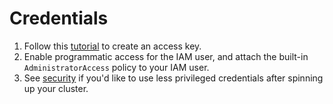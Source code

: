 # Credentials

1. Follow this [tutorial](https://aws.amazon.com/premiumsupport/knowledge-center/create-access-key) to create an access key.
1. Enable programmatic access for the IAM user, and attach the built-in `AdministratorAccess` policy to your IAM user.
1. See [security](security.md) if you'd like to use less privileged credentials after spinning up your cluster.
